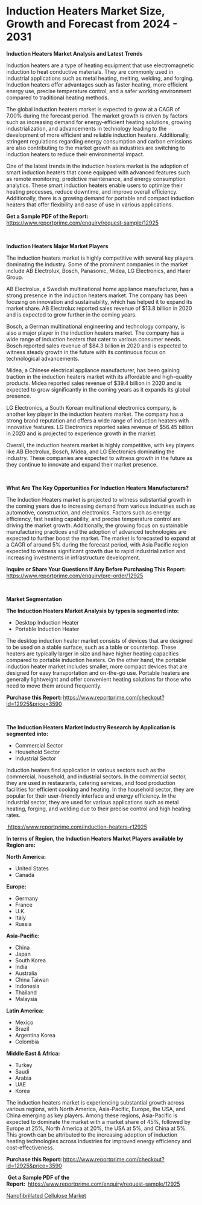 <p><h1>Induction Heaters Market Size, Growth and Forecast from 2024 - 2031</h1></p><p><strong>Induction Heaters Market Analysis and Latest Trends</strong></p>
<p><p>Induction heaters are a type of heating equipment that use electromagnetic induction to heat conductive materials. They are commonly used in industrial applications such as metal heating, melting, welding, and forging. Induction heaters offer advantages such as faster heating, more efficient energy use, precise temperature control, and a safer working environment compared to traditional heating methods.</p><p>The global induction heaters market is expected to grow at a CAGR of 7.00% during the forecast period. The market growth is driven by factors such as increasing demand for energy-efficient heating solutions, growing industrialization, and advancements in technology leading to the development of more efficient and reliable induction heaters. Additionally, stringent regulations regarding energy consumption and carbon emissions are also contributing to the market growth as industries are switching to induction heaters to reduce their environmental impact.</p><p>One of the latest trends in the induction heaters market is the adoption of smart induction heaters that come equipped with advanced features such as remote monitoring, predictive maintenance, and energy consumption analytics. These smart induction heaters enable users to optimize their heating processes, reduce downtime, and improve overall efficiency. Additionally, there is a growing demand for portable and compact induction heaters that offer flexibility and ease of use in various applications.</p></p>
<p><strong>Get a Sample PDF of the Report:&nbsp;</strong> <a href="https://www.reportprime.com/enquiry/request-sample/12925">https://www.reportprime.com/enquiry/request-sample/12925</a></p>
<p>&nbsp;</p>
<p><strong>Induction Heaters Major Market Players</strong></p>
<p><p>The induction heaters market is highly competitive with several key players dominating the industry. Some of the prominent companies in the market include AB Electrolux, Bosch, Panasonic, Midea, LG Electronics, and Haier Group.</p><p>AB Electrolux, a Swedish multinational home appliance manufacturer, has a strong presence in the induction heaters market. The company has been focusing on innovation and sustainability, which has helped it to expand its market share. AB Electrolux reported sales revenue of $13.8 billion in 2020 and is expected to grow further in the coming years.</p><p>Bosch, a German multinational engineering and technology company, is also a major player in the induction heaters market. The company has a wide range of induction heaters that cater to various consumer needs. Bosch reported sales revenue of $84.3 billion in 2020 and is expected to witness steady growth in the future with its continuous focus on technological advancements.</p><p>Midea, a Chinese electrical appliance manufacturer, has been gaining traction in the induction heaters market with its affordable and high-quality products. Midea reported sales revenue of $39.4 billion in 2020 and is expected to grow significantly in the coming years as it expands its global presence.</p><p>LG Electronics, a South Korean multinational electronics company, is another key player in the induction heaters market. The company has a strong brand reputation and offers a wide range of induction heaters with innovative features. LG Electronics reported sales revenue of $56.45 billion in 2020 and is projected to experience growth in the market.</p><p>Overall, the induction heaters market is highly competitive, with key players like AB Electrolux, Bosch, Midea, and LG Electronics dominating the industry. These companies are expected to witness growth in the future as they continue to innovate and expand their market presence.</p></p>
<p>&nbsp;</p>
<p><strong>What Are The Key Opportunities For Induction Heaters Manufacturers?</strong></p>
<p><p>The Induction Heaters market is projected to witness substantial growth in the coming years due to increasing demand from various industries such as automotive, construction, and electronics. Factors such as energy efficiency, fast heating capability, and precise temperature control are driving the market growth. Additionally, the growing focus on sustainable manufacturing practices and the adoption of advanced technologies are expected to further boost the market. The market is forecasted to expand at a CAGR of around 5% during the forecast period, with Asia Pacific region expected to witness significant growth due to rapid industrialization and increasing investments in infrastructure development.</p></p>
<p><strong>Inquire or Share Your Questions If Any Before Purchasing This Report:</strong> <a href="https://www.reportprime.com/enquiry/pre-order/12925">https://www.reportprime.com/enquiry/pre-order/12925</a></p>
<p>&nbsp;</p>
<p><strong>Market Segmentation</strong></p>
<p><strong>The Induction Heaters Market Analysis by types is segmented into:</strong></p>
<p><ul><li>Desktop Induction Heater</li><li>Portable Induction Heater</li></ul></p>
<p><p>The desktop induction heater market consists of devices that are designed to be used on a stable surface, such as a table or countertop. These heaters are typically larger in size and have higher heating capacities compared to portable induction heaters. On the other hand, the portable induction heater market includes smaller, more compact devices that are designed for easy transportation and on-the-go use. Portable heaters are generally lightweight and offer convenient heating solutions for those who need to move them around frequently.</p></p>
<p><strong>Purchase this Report:&nbsp;</strong><a href="https://www.reportprime.com/checkout?id=12925&price=3590">https://www.reportprime.com/checkout?id=12925&price=3590</a></p>
<p>&nbsp;</p>
<p><strong>The Induction Heaters Market Industry Research by Application is segmented into:</strong></p>
<p><ul><li>Commercial Sector</li><li>Household Sector</li><li>Industrial Sector</li></ul></p>
<p><p>Induction heaters find application in various sectors such as the commercial, household, and industrial sectors. In the commercial sector, they are used in restaurants, catering services, and food production facilities for efficient cooking and heating. In the household sector, they are popular for their user-friendly interface and energy efficiency. In the industrial sector, they are used for various applications such as metal heating, forging, and welding due to their precise control and high heating rates.</p></p>
<p><a href="https://www.reportprime.com/induction-heaters-r12925">&nbsp;https://www.reportprime.com/induction-heaters-r12925</a></p>
<p><strong>In terms of Region, the Induction Heaters Market Players available by Region are:</strong></p>
<p>
    <p> <strong> North America: </strong>
        <ul>
            <li>United States</li>
            <li>Canada</li>
        </ul>
        </p> 
    <p> <strong> Europe: </strong>
        <ul>
            <li>Germany</li>
            <li>France</li>
            <li>U.K.</li>
            <li>Italy</li>
            <li>Russia</li>
        </ul>
        </p> 
    <p> <strong> Asia-Pacific: </strong>
        <ul>
            <li>China</li>
            <li>Japan</li>
            <li>South Korea</li>
            <li>India</li>
            <li>Australia</li>
            <li>China Taiwan</li>
            <li>Indonesia</li>
            <li>Thailand</li>
            <li>Malaysia</li>
        </ul>
        </p> 
    <p> <strong> Latin America: </strong>
        <ul>
            <li>Mexico</li>
            <li>Brazil</li>
            <li>Argentina Korea</li>
            <li>Colombia</li>
        </ul>
        </p> 
    <p> <strong> Middle East & Africa: </strong>
        <ul>
            <li>Turkey</li>
            <li>Saudi</li>
            <li>Arabia</li>
            <li>UAE</li>
            <li>Korea</li>
        </ul>
    </p>
    </p>
<p><p>The induction heaters market is experiencing substantial growth across various regions, with North America, Asia-Pacific, Europe, the USA, and China emerging as key players. Among these regions, Asia-Pacific is expected to dominate the market with a market share of 45%, followed by Europe at 25%, North America at 20%, the USA at 5%, and China at 5%. This growth can be attributed to the increasing adoption of induction heating technologies across industries for improved energy efficiency and cost-effectiveness.</p></p>
<p><strong>Purchase this Report: </strong><a href="https://www.reportprime.com/checkout?id=12925&price=3590">https://www.reportprime.com/checkout?id=12925&price=3590</a></p>
<p>&nbsp;<strong>Get a Sample PDF of the Report:&nbsp;&nbsp;</strong><a href="https://www.reportprime.com/enquiry/request-sample/12925">https://www.reportprime.com/enquiry/request-sample/12925</a></p>
<p><strong></strong></p>
<p><p><a href="https://fuschia-pecorino-a6d.notion.site/Nanofibrillated-Cellulose-Market-Challenges-Opportunities-and-Growth-Drivers-and-Major-Market-Pla-cb3425612cd24d41a0dc248ba5aeaeb0">Nanofibrillated Cellulose Market</a></p></p>